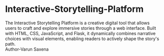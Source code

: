 # Interactive-Storytelling-Platform
The Interactive Storytelling Platform is a creative digital tool that allows users to craft and explore immersive stories through a web interface. Built with HTML, CSS, JavaScript, and Flask, it dynamically combines narrative choices with visual elements, enabling readers to actively shape the story's path.
<br>
Author-Varun Saxena
